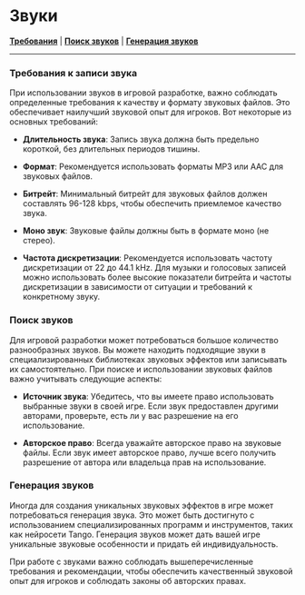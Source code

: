 # Звуки
[**Требования**](#требования-к-записи-звука) | [**Поиск звуков**](#поиск-звуков) | [**Генерация звуков**](#генерация-звуков)

---

### Требования к записи звука

При использовании звуков в игровой разработке, важно соблюдать определенные требования к качеству и формату звуковых файлов. Это обеспечивает наилучший звуковой опыт для игроков. Вот некоторые из основных требований:

- **Длительность звука**: Запись звука должна быть предельно короткой, без длительных периодов тишины.

- **Формат**: Рекомендуется использовать форматы MP3 или AAC для звуковых файлов.

- **Битрейт**: Минимальный битрейт для звуковых файлов должен составлять 96-128 kbps, чтобы обеспечить приемлемое качество звука.

- **Моно звук**: Звуковые файлы должны быть в формате моно (не стерео).

- **Частота дискретизации**: Рекомендуется использовать частоту дискретизации от 22 до 44.1 kHz. Для музыки и голосовых записей можно использовать более высокие показатели битрейта и частоты дискретизации в зависимости от ситуации и требований к конкретному звуку.

### Поиск звуков

Для игровой разработки может потребоваться большое количество разнообразных звуков. Вы можете находить подходящие звуки в специализированных библиотеках звуковых эффектов или записывать их самостоятельно. При поиске и использовании звуковых файлов важно учитывать следующие аспекты:

- **Источник звука**: Убедитесь, что вы имеете право использовать выбранные звуки в своей игре. Если звук предоставлен другими авторами, проверьте, есть ли у вас разрешение на его использование.

- **Авторское право**: Всегда уважайте авторское право на звуковые файлы. Если звук имеет авторское право, лучше всего получить разрешение от автора или владельца прав на использование.

### Генерация звуков

Иногда для создания уникальных звуковых эффектов в игре может потребоваться генерация звука. Это может быть достигнуто с использованием специализированных программ и инструментов, таких как нейросети Tango. Генерация звуков может дать вашей игре уникальные звуковые особенности и придать ей индивидуальность.

При работе с звуками важно соблюдать вышеперечисленные требования и рекомендации, чтобы обеспечить качественный звуковой опыт для игроков и соблюдать законы об авторских правах.